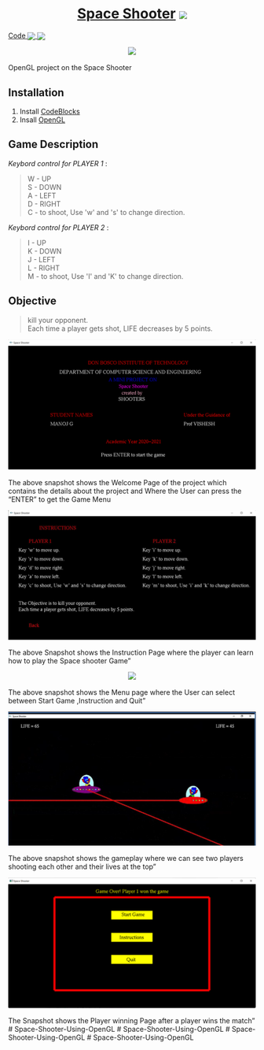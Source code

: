 <h1 align="center"> 
    <a href="https://rajathpi.github.io/space-shooter/">Space Shooter</a>  
    <img src="https://emojipedia-us.s3.amazonaws.com/source/microsoft-teams/337/alien_1f47d.png" width="70" align="center">
</h1>
<a href="https://raw.githubusercontent.com/rajathpi/space-shooter/main/main.cpp">
  Code
  <img src="https://emojipedia-us.s3.amazonaws.com/source/microsoft-teams/337/backhand-index-pointing-left_1f448.png" width="30" align="center">
  <img src="https://emojipedia-us.s3.amazonaws.com/source/microsoft-teams/337/robot_1f916.png" width="40" align="center">
 </a>

<p align="center">
<img src="https://imgur.com/2e8FSeb.gif" >
</p>

<p>
</p>
<p>
</p>

OpenGL project on the Space Shooter

## **Installation**

1) Install [CodeBlocks](https://www.codeblocks.org/downloads/binaries/)<br>
2) Insall [OpenGL](https://www.transmissionzero.co.uk/software/freeglut-devel/)<br>


## **Game Description**

*Keybord control for PLAYER 1* : 
> W - UP <br />
> S - DOWN <br />
> A - LEFT <br />
> D - RIGHT <br />
> C - to shoot, Use 'w' and 's' to change direction. <br />  

*Keybord control for PLAYER 2* : 
> I - UP <br />
> K - DOWN <br />
> J - LEFT <br />
> L - RIGHT <br />
> M - to shoot, Use 'I' and 'K' to change direction. <br />  
                                                                              
## **Objective**
                      
> kill your opponent. <br />
> Each time a player gets shot, LIFE decreases by 5 points. <br />






<p>
  
  
</p>
<p>
</p>


<p>
</p>

<p align="center">
<img src="images/Opening.png" >
</p>
The above snapshot shows the Welcome Page of the project which contains the details about the project and Where the User can press the “ENTER” to get the Game Menu
<p>
</p>

<p align="center">
<img src="images/Instruction.png" >
</p>
The above Snapshot shows the Instruction Page where the player can learn how to play the Space shooter Game”
<p>
    
</p>

<p align="center">
<img src="Menu.png" >
</p>
The above snapshot shows the Menu page where the User can select between Start Game ,Instruction and Quit”
<p>
</p>

<p align="center">
<img src="images/Game.png" > 
</p>
The above snapshot shows the gameplay where we can see two players shooting each other and their lives at the top”
<p>
</p>

<p align="center">
<img src="images/Winning.png" >
</p>
The Snapshot shows the Player winning Page after a player wins the match”
# Space-Shooter-Using-OpenGL
# Space-Shooter-Using-OpenGL
# Space-Shooter-Using-OpenGL
# Space-Shooter-Using-OpenGL
